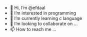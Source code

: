 - 👋 Hi, I’m @efdaal
- 👀 I’m interested in programming
- 🌱 I’m currently learning c language
- 💞️ I’m looking to collaborate on ...
- 📫 How to reach me ...

<!---
efdaal/efdaal is a ✨ special ✨ repository because its `README.md` (this file) appears on your GitHub profile.
You can click the Preview link to take a look at your changes.
--->
